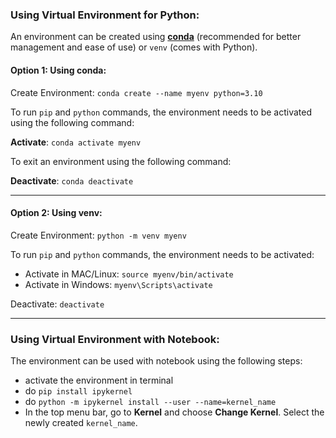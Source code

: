 ### Using Virtual Environment for Python:

An environment can be created using **[conda](https://docs.anaconda.com/miniconda/#quick-command-line-install)** (recommended for better management and ease of use) or `venv` (comes with Python).

#### Option 1: Using conda:
Create Environment: ```conda create --name myenv python=3.10``` <br>

To run `pip` and `python` commands, the environment needs to be activated using the following command: <br>


**Activate**:  ```conda activate myenv``` <br>

To exit an environment using the following command: <br>

**Deactivate**: ```conda deactivate```

---

#### Option 2: Using venv:
Create Environment: ```python -m venv myenv``` <br>

To run `pip` and `python` commands, the environment needs to be activated: 
  - Activate in MAC/Linux: ```source myenv/bin/activate``` <br>
  - Activate in Windows:  ```myenv\Scripts\activate```

Deactivate: ```deactivate```

---

### Using Virtual Environment with Notebook:
The environment can be used with notebook using the following steps:

- activate the environment in terminal
- do ```pip install ipykernel```
- do ```python -m ipykernel install --user --name=kernel_name```
- In the top menu bar, go to **Kernel** and choose **Change Kernel**. Select the newly created `kernel_name`.  
